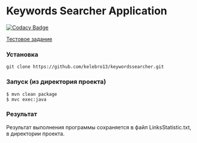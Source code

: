 # Keywords Searcher Application

[![Codacy Badge](https://api.codacy.com/project/badge/Grade/18e358ed9b7b47f9b8fe1506b5efe65a)](https://www.codacy.com/app/tgumerov/keywordssearcher?utm_source=github.com&amp;utm_medium=referral&amp;utm_content=kelebro13/keywordssearcher&amp;utm_campaign=Badge_Grade)

[Тестовое задание](task.md)

### Установка

```
git clone https://github.com/kelebro13/keywordssearcher.git
```

### Запуск (из директория проекта)

```
$ mvn clean package
$ mvc exec:java
```


### Результат

Результат выполнения программы сохраняется в файл LinksStatistic.txt, в директории проекта.